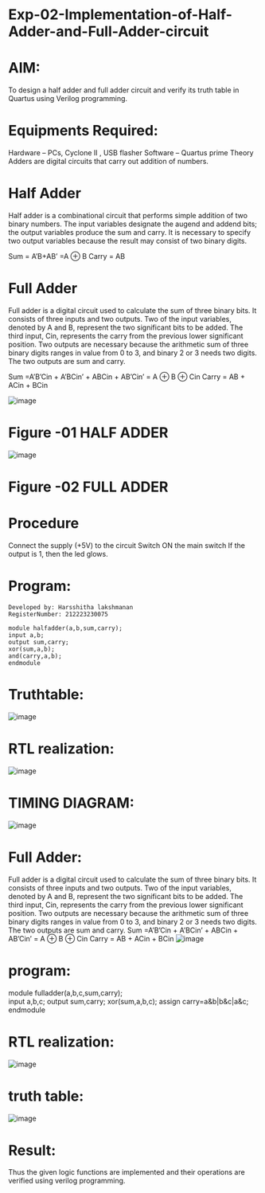 # Exp-02-Implementation-of-Half-Adder-and-Full-Adder-circuit

# AIM:
To design a half adder and full adder circuit and verify its truth table in Quartus using Verilog programming.

# Equipments Required:
Hardware – PCs, Cyclone II , USB flasher
Software – Quartus prime
Theory
Adders are digital circuits that carry out addition of numbers.

# Half Adder
Half adder is a combinational circuit that performs simple addition of two binary numbers. The input variables designate the augend and addend bits; the output variables produce the sum and carry. It is necessary to specify two output variables because the result may consist of two binary digits.

Sum = A’B+AB’ =A ⊕ B Carry = AB

# Full Adder
Full adder is a digital circuit used to calculate the sum of three binary bits. It consists of three inputs and two outputs. Two of the input variables, denoted by A and B, represent the two significant bits to be added. The third input, Cin, represents the carry from the previous lower significant position. Two outputs are necessary because the arithmetic sum of three binary digits ranges in value from 0 to 3, and binary 2 or 3 needs two digits. The two outputs are sum and carry.

Sum =A’B’Cin + A’BCin’ + ABCin + AB’Cin’ = A ⊕ B ⊕ Cin Carry = AB + ACin + BCin

 ![image](https://user-images.githubusercontent.com/36288975/163552156-a13e5a56-c638-4110-97d9-8896907c8d25.png)

# Figure -01 HALF ADDER 


![image](https://user-images.githubusercontent.com/36288975/163552057-b3547877-6d07-45b4-b7e0-bcfebfad9e1d.png)

# Figure -02 FULL ADDER 

# Procedure

Connect the supply (+5V) to the circuit
Switch ON the main switch
If the output is 1, then the led glows.
# Program:
```
Developed by: Harsshitha lakshmanan
RegisterNumber: 212223230075

module halfadder(a,b,sum,carry);
input a,b;
output sum,carry;
xor(sum,a,b);
and(carry,a,b);
endmodule
```


# Truthtable:
![image](https://github.com/vasanthkumarch/Exp-02-Implementation-of-Half-Adder-and-Full-Adder-circuit/assets/145686689/89c1b29c-ee6a-460d-9292-38b21b038f07)

# RTL realization:
![image](https://github.com/vasanthkumarch/Exp-02-Implementation-of-Half-Adder-and-Full-Adder-circuit/assets/145686689/4db5458c-3e6c-4085-b6d1-da7a67dc3926)


# TIMING DIAGRAM:
![image](https://github.com/vasanthkumarch/Exp-02-Implementation-of-Half-Adder-and-Full-Adder-circuit/assets/145686689/ae02bb27-20ab-42a9-a3ce-feb00bbb3995)

# Full Adder:
Full adder is a digital circuit used to calculate the sum of three binary bits. It consists of three inputs and two outputs. Two of the input variables, denoted by A and B, represent the two significant bits to be added. The third input, Cin, represents the carry from the previous lower significant position. Two outputs are necessary because the arithmetic sum of three binary digits ranges in value from 0 to 3, and binary 2 or 3 needs two digits. The two outputs are sum and carry. Sum =A’B’Cin + A’BCin’ + ABCin + AB’Cin’ = A ⊕ B ⊕ Cin Carry = AB + ACin + BCin
![image](https://github.com/vasanthkumarch/Exp-02-Implementation-of-Half-Adder-and-Full-Adder-circuit/assets/145686689/01891561-90c7-4870-a3a8-42dc6eaeb57b)

# program:

module fulladder(a,b,c,sum,carry);	
input a,b,c;
output sum,carry;
xor(sum,a,b,c);
assign carry=a&b|b&c|a&c;
endmodule

# RTL realization:
![image](https://github.com/vasanthkumarch/Exp-02-Implementation-of-Half-Adder-and-Full-Adder-circuit/assets/145686689/9cfa4303-f643-455a-b2e5-1ef3f2d3925c)

# truth table:
![image](https://github.com/vasanthkumarch/Exp-02-Implementation-of-Half-Adder-and-Full-Adder-circuit/assets/145686689/de7f4ec6-6b4a-46fd-a195-be2594e02a7c)

# Result:
Thus the given logic functions are implemented and their operations are verified using verilog programming.






